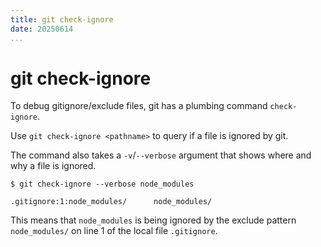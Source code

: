 ```yaml
---
title: git check-ignore
date: 20250614
...
```


# git check-ignore

To debug gitignore/exclude files, git has a plumbing command `check-ignore`.

Use `git check-ignore <pathname>` to query if a file is ignored by git.

The command also takes a `-v`/`--verbose` argument that shows where and why a
file is ignored.

```shell
$ git check-ignore --verbose node_modules

.gitignore:1:node_modules/      node_modules/
```

This means that `node_modules` is being ignored by the exclude pattern
`node_modules/` on line 1 of the local file `.gitignore`.

